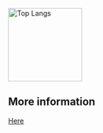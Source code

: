 <img alt="Top Langs" height="150px" src="https://github-readme-stats.vercel.app/api/top-langs/?username=daikisuyama&layout=compact&count_private=true&show_icons=true&show_icons=true" />

## More information

<a href="https://daikisuyama.github.io/" target="_blank" rel="noopener noreferrer">
 Here
</a>
